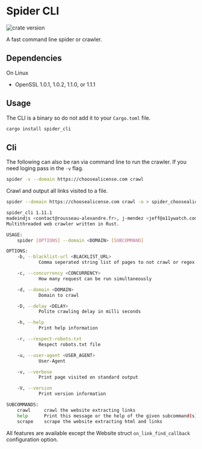 # Spider CLI

![crate version](https://img.shields.io/crates/v/spider.svg)

A fast command line spider or crawler.

## Dependencies

On Linux

- OpenSSL 1.0.1, 1.0.2, 1.1.0, or 1.1.1

## Usage

The CLI is a binary so do not add it to your `Cargo.toml` file.

```sh
cargo install spider_cli
```

## Cli

The following can also be ran via command line to run the crawler.
If you need loging pass in the `-v` flag.

```sh
spider -v --domain https://choosealicense.com crawl
```

Crawl and output all links visited to a file.

```sh
spider --domain https://choosealicense.com crawl -o > spider_choosealicense.json
```

```sh
spider_cli 1.11.1
madeindjs <contact@rousseau-alexandre.fr>, j-mendez <jeff@a11ywatch.com>
Multithreaded web crawler written in Rust.

USAGE:
    spider [OPTIONS] --domain <DOMAIN> [SUBCOMMAND]

OPTIONS:
    -b, --blacklist-url <BLACKLIST_URL>
            Comma seperated string list of pages to not crawl or regex with feature enabled

    -c, --concurrency <CONCURRENCY>
            How many request can be run simultaneously

    -d, --domain <DOMAIN>
            Domain to crawl

    -D, --delay <DELAY>
            Polite crawling delay in milli seconds

    -h, --help
            Print help information

    -r, --respect-robots-txt
            Respect robots.txt file

    -u, --user-agent <USER_AGENT>
            User-Agent

    -v, --verbose
            Print page visited on standard output

    -V, --version
            Print version information

SUBCOMMANDS:
    crawl     crawl the website extracting links
    help      Print this message or the help of the given subcommand(s)
    scrape    scrape the website extracting html and links
```

All features are available except the Website struct `on_link_find_callback` configuration option.
